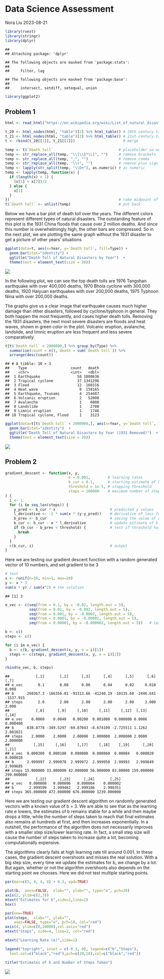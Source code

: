 Data Science Assessment
================
Nora Liu
2023-08-21

``` r
library(rvest)
library(stringr)
library(dplyr)
```

    ## 
    ## Attaching package: 'dplyr'

    ## The following objects are masked from 'package:stats':
    ## 
    ##     filter, lag

    ## The following objects are masked from 'package:base':
    ## 
    ##     intersect, setdiff, setequal, union

``` r
library(ggplot2)
```

## Problem 1

``` r
html <- read_html("https://en.wikipedia.org/wiki/List_of_natural_disasters_by_death_toll") # read in
```

``` r
t_20 <- html_nodes(html, "table")[2] %>% html_table() # 20th century table
t_21 <- html_nodes(html, "table")[3] %>% html_table() # 21st century table
t <- rbind(t_20[[1]], t_21[[1]])                      # merge
```

``` r
temp <- t$`Death toll`                              # placeholder so we do not directly work on t
temp <- str_replace_all(temp, "\\[\\S*\\]", "")     # remove brackets
temp <- str_replace_all(temp, ",", "")              # remove comma
temp <- str_replace_all(temp, "\\+", "")            # remove plus sign
temp <- lapply(str_split(temp, "\\D+"), as.numeric) # as numeric
temp <- lapply(temp, function(x) {
  if (length(x) > 1) {
    (x[1] + x[2])/2
  } else {
    x[1]
  }
})                                                  # take midpoint of two numbers
t$`Death toll` <- unlist(temp)                      # put back
```

Below we have a bar plot of death toll over the years. The different
colors represent different types of natural disasters. The outstanding
feature of this plot is the 1931 China floods that cause over 2 million
deaths. And since this number is overwhelmingly high, the other bars are
compressed. So in the next plot, we are plotting the same graph without
the 1931 disaster to get a picture of other years’ situations

``` r
ggplot(data=t, aes(x=Year, y=`Death toll`, fill=Type)) + 
  geom_bar(stat="identity") +
  ggtitle("Death Toll of Natural Disasters by Year")  + 
  theme(text = element_text(size = 20)) 
```

![](Figs/unnamed-chunk-5-1.png?raw=true)<!-- -->

In the following plot, we can see the top death tolls are 1976 Tangshan
earthquake with over 400,000 deaths, 1970 Bhola cyclone with 300,000
deaths, 1920 Haiyuan earthquakes with over 200,000 deaths, 1975 Typhoon
Nina with over 200,000 deaths.

The graphs give us a clear image that earthquake causes much higher
damage than other disasters, followed by cyclone/typhoon in general.
They both happen the most frequently, and cases higher death tolls.
Removing the 1931 disasters, the next most severe disasters are floods
and heat waves, shown in green color in the plot. Volcanic eruption,
avalanche, landslide, and limnic eruption are less frequent and less
severe comparatively.

``` r
t[t$`Death toll` < 2000000,] %>% group_by(Type) %>% 
  summarise(count = n(), death = sum(`Death toll`)) %>%
  arrange(desc(count))
```

    ## # A tibble: 10 × 3
    ##    Type                    count   death
    ##    <chr>                   <int>   <dbl>
    ##  1 Earthquake                 58 1808636
    ##  2 Tropical cyclone           37 1341296
    ##  3 Flood                      12  160316
    ##  4 Heat wave                   8  158165
    ##  5 Earthquake, Tsunami         4  254487
    ##  6 Volcanic eruption           2   52000
    ##  7 Avalanche                   1    6000
    ##  8 Landslide                   1    2700
    ##  9 Limnic eruption             1    1746
    ## 10 Tropical cyclone, Flood     1    3123

``` r
ggplot(data=t[t$`Death toll` < 2000000,], aes(x=Year, y=`Death toll`, fill=Type)) + 
  geom_bar(stat="identity")  +
  ggtitle("Death Toll of Natural Disasters by Year (1931 Removed)")  + 
  theme(text = element_text(size = 20)) 
```

![](Figs/unnamed-chunk-7-1.png)<!-- -->

## Problem 2

``` r
gradient_descent <- function(x, y, 
                             e = 0.001,        # learning rates
                             b_cur = 0.1,      # starting estimate of b
                             threshold = 1e-5, # stopping threshold
                             steps = 100000    # maximum number of steps in case of infinite loop
) {
  i <- 1
  for (i in seq_len(steps)) {
    y_pred <- b_cur * x                         # predicted y values
    l_derivative <- -2 * sum(x * (y-y_pred))    # derivative of loss function
    b_prev <- b_cur                             # saving the value of current b value
    b_cur <- b_cur - e * l_derivative           # update estimate of b with gradient descnet
    if (b_cur - b_prev < threshold) {           # test if threshold has been met
      break
    }
  }
  c(b_cur, i)                                   # output
}
```

Here we are testing our gradient descent function with a random generated vector of 10 numbers, and set gradient to be 3

``` r
# test
x <- runif(n=10, min=1, max=20)
y <- x * 3
sum(x * y) / sum(x^2) # the solution
```

    ## [1] 3

``` r
e_vec <- c(seq(from = 0.1, by = -0.02, length.out = 5),
           seq(from = 0.01, by = -0.002, length.out = 5),
           seq(from = 0.001, by = -0.0002, length.out = 5),
           seq(from = 0.0001, by = -0.00002, length.out = 5),
           seq(from = 0.00001, by = -0.000002, length.out = 5))   # learning rates

b <- c()
steps <- c()

for (i in e_vec) {
  b <- c(b, gradient_descent(x, y, e = i)[1])
  steps <- c(steps, gradient_descent(x, y, e = i)[2])
}

rbind(e_vec, b, steps)
```

    ##            [,1]       [,2]      [,3]      [,4]      [,5]      [,6]      [,7]
    ## e_vec       0.1       0.08      0.06      0.04      0.02     0.010     0.008
    ## b     -260367.3 -166356.01 -93313.66 -41240.19 -10135.60 -2446.641 -1537.915
    ## steps       2.0       2.00      2.00      2.00      2.00     2.000     2.000
    ##            [,8]      [,9]     [,10]     [,11]     [,12]  [,13]    [,14]
    ## e_vec    0.0060    0.0040   0.00200  0.001000  0.000800 0.0006 0.000400
    ## b     -838.8778 -349.5297 -69.87043 -8.674109 -2.725511 1.1262 2.881021
    ## steps    2.0000    2.0000   2.00000  2.000000  2.000000 2.0000 2.000000
    ##           [,15]     [,16]     [,17]     [,18]    [,19]      [,20]      [,21]
    ## e_vec  0.000200  0.000100  0.000080  0.000060  0.00004   0.000020   0.000010
    ## b      2.999997  2.999978  2.999972  2.999958  2.99993   2.999849   2.999685
    ## steps 15.000000 33.000000 42.000000 56.000000 83.00000 159.000000 299.000000
    ##            [,22]      [,23]      [,24]       [,25]
    ## e_vec   0.000008   0.000006   0.000004    0.000002
    ## b       2.999599   2.999462   2.999186    2.998351
    ## steps 365.000000 472.000000 676.000000 1239.000000

Here we are testing our gradient descent algorithm on randomly generated
vectors with a known value of b = 3. We are able to see that as the
learning rate e lowers, the estimates of b remains stable for a while
and then maybe drops a little, while the number of steps taken to reach
that final estimates also remains at hundreds at first, and then
increases exponentially. In a nutshell, the performance of the algorithm
does not necessarily improves with a smaller step size/lower learning
rate. In fact, a small step size will cause the number of steps taken to
increase quite a lot, becoming computationally expensive.

The algorithms clearly fails at high learning rate till around 0.001. In
these cases, the gradient descent overshoots and misses the real
solution. With a big step size, every time we update the estimates for
b, we change by a lot. But again, whether or not the algorithm
overshoots also depends on the starting point we chooses. Here we did
not test multiple starting points.

``` r
par(mar=c(5, 4, 4, 8) + 0.3, xpd=TRUE)

plot(b,  axes=FALSE,  xlab="", ylab="", type="o", pch=20)
axis(2, ylim=c(2,3))
mtext("Estimates for b",side=2,line=2)
box()

par(new=TRUE)
plot(steps,  xlab="", ylab="",  
    axes=FALSE, type="o", pch=18, col="red")
axis(4, ylim=c(0,20000),col.axis="red")
mtext("Steps", side=4, line=2, col="red")

mtext("Learning Rate (e)",side=1)

legend("topright", inset = c(-0.3, 0), legend=c("b","Steps"),
  text.col=c("black","red"),pch=c(20,18),col=c("black","red"))

title("Estimates of b and Number of Steps Taken")
```

![](Figs/unnamed-chunk-11-1.png)<!-- -->
